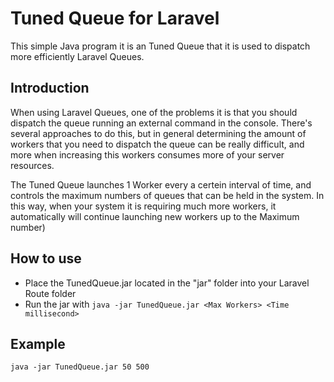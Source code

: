 # Tuned Queue for Laravel

This simple Java program it is an Tuned Queue that it is used to dispatch more efficiently Laravel Queues. 

Introduction
-------------

When using Laravel Queues, one of the problems it is that you should dispatch the queue running an external command in the console. There's several approaches to do this, but in general determining the amount of workers that you need to dispatch the queue can be really difficult, and more when increasing this workers consumes more of your server resources. 

The Tuned Queue launches 1 Worker every a certein interval of time, and controls the maximum numbers of queues that can be held in the system. In this way, when your system it is requiring much more workers, it automatically will continue launching new workers up to the Maximum number)

How to use
-----------

* Place the TunedQueue.jar located in the "jar" folder into your Laravel Route folder 
* Run the jar with `java -jar TunedQueue.jar <Max Workers> <Time millisecond>`

Example
--------
`java -jar TunedQueue.jar 50 500`



